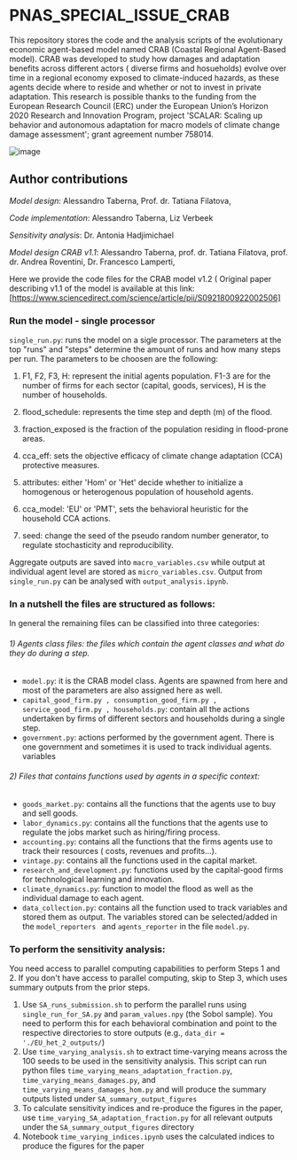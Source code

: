 # PNAS_SPECIAL_ISSUE_CRAB

This repository stores the code and the analysis scripts of the evolutionary economic agent-based model named CRAB (Coastal Regional Agent-Based model). CRAB was developed to study how damages and adaptation benefits across different actors ( diverse firms and hosueholds) evolve over time in a regional economy exposed to climate-induced hazards, as these agents decide where to reside and whether or not to invest in private adaptation. This research is possible thanks to the funding from the European Research Council (ERC) under the European Union’s Horizon 2020 Research and Innovation Program, project 'SCALAR: Scaling up behavior and autonomous adaptation for macro models of climate change damage assessment'; grant agreement number 758014.

![image](https://github.com/SC3-TUD/PNAS-Uncertainty-in-Boundedly-Rational-Climate-Adaptation/assets/83168418/9f49f519-0c9c-40c7-afb3-6a8a662fec87)


## Author contributions

*Model design*:  Alessandro Taberna, Prof. dr. Tatiana Filatova,

*Code implementation*: Alessandro Taberna, Liz Verbeek

*Sensitivity analysis*: Dr. Antonia Hadjimichael

*Model design CRAB v1.1*: Alessandro Taberna, prof. dr. Tatiana Filatova, prof. dr. Andrea Roventini, Dr. Francesco Lamperti, 

Here we provide the code files for the CRAB model v1.2  ( Original paper describing v1.1 of the model is available at this link: [https://www.sciencedirect.com/science/article/pii/S0921800922002506]





### Run the model - single processor

```single_run.py```: runs the model on a sigle processor. The parameters at the top "runs" and "steps" determine the amount of runs and how many steps per run. The parameters to be choosen are the following:

  1) F1, F2, F3, H: represent the initial agents population. F1-3 are for the number of firms for each sector (capital, goods, services), H is the number of households.
     
  2) flood_schedule: represents the time step and depth (m) of the flood.
     
  3) fraction_exposed is the fraction of the population residing in flood-prone areas.

  4) cca_eff: sets the objective efficacy of climate change adaptation (CCA) protective measures.
  5) attributes: either 'Hom' or 'Het' decide whether to initialize a homogenous or heterogenous population of household agents.
  6) cca_model: 'EU' or 'PMT', sets the behavioral heuristic for the household CCA actions.
  7) seed: change the seed of the pseudo random number generator, to regulate stochasticity and reproducibility.

Aggregate outputs are saved into ```macro_variables.csv``` while output at individual agent level are stored as ```micro_variables.csv```. Output from ```single_run.py``` can be analysed with ```output_analysis.ipynb```.



### In a nutshell the files are structured as follows:
In general the remaining files can be classified into three categories:
   ###### 1) Agents class files: the files which contain the agent classes and what do they do during a step. 

   * ```model.py```: it is the CRAB model class. Agents are spawned from here and most of the parameters are also assigned here as well.
   * ```capital_good_firm.py , consumption_good_firm.py , service_good_firm.py , households.py```: contain all the actions undertaken by firms of different sectors and         households during a single step.
   * ```government.py```: actions performed by the government agent. There is one government and sometimes it is used to track individual agents. variables
   ###### 2) Files that contains functions used by agents in a specific context:
   * ```goods_market.py```: contains all the functions that the agents use to buy and sell goods.
   * ```labor_dynamics.py```: contains all the functions that the agents use to regulate the jobs market such as hiring/firing process.
   * ```accounting.py```: contains all the functions that the firms agents use to track their resources ( costs, revenues and profits...).
   * ```vintage.py```: contains all the functions used in the capital market. 
   * ```research_and_development.py```: functions used by the capital-good firms for technological learning and innovation.
   * ```climate_dynamics.py```: function to model the flood as well as the individual damage to each agent.
   * ```data_collection.py```: contains all the function used to track variables and stored them as output. The variables stored can be selected/added in the  ```model_reporters ``` and ```agents_reporter``` in the file ```model.py```.

### To perform the sensitivity analysis:
You need access to parallel computing capabilities to perform Steps 1 and 2. If you don't have access to parallel computing, skip to Step 3, which uses summary outputs from the prior steps. 
1) Use ```SA_runs_submission.sh``` to perform the parallel runs using ```single_run_for_SA.py``` and ```param_values.npy``` (the Sobol sample). You need to perform this for each behavioral combination and point to the respective directories to store outputs (e.g., ```data_dir = './EU_het_2_outputs/```)
2) Use ```time_varying_analysis.sh``` to extract time-varying means across the 100 seeds to be used in the sensitivity analysis. This script can run python files ```time_varying_means_adaptation_fraction.py```, ```time_varying_means_damages.py```, and ```time_varying_means_damages_hom.py``` and will produce the summary outputs listed under ```SA_summary_output_figures```
3) To calculate sensitivity indices and re-produce the figures in the paper, use ```time_varying_SA_adaptation_fraction.py``` for all relevant outputs under the ```SA_summary_output_figures``` directory
4) Notebook ```time_varying_indices.ipynb``` uses the calculated indices to produce the figures for the paper
 

